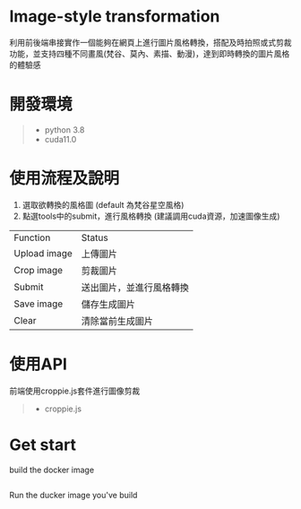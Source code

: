 # Image-style transformation
利用前後端串接實作一個能夠在網頁上進行圖片風格轉換，搭配及時拍照或式剪裁功能，並支持四種不同畫風(梵谷、莫內、素描、動漫)，達到即時轉換的圖片風格的體驗感

# 開發環境
>- python 3.8
>- cuda11.0

# 使用流程及說明
1. 選取欲轉換的風格圖 (default 為梵谷星空風格)
2. 點選tools中的submit，進行風格轉換
(建議調用cuda資源，加速圖像生成)

<table>
<tr>
  <td>Function</td>
  <td>Status</td>
</tr>
<tr>
  <td>
    Upload image
  </td>
  <td>
    上傳圖片
  </td>
</tr>
  <tr>
  <td>
    Crop image
  </td>
  <td>
    剪裁圖片
  </td>
</tr>
    <tr>
  <td>
    Submit
  </td>
  <td>
    送出圖片，並進行風格轉換
  </td>
</tr>
  <tr>
  <td>
    Save image
  </td>
  <td>
    儲存生成圖片
  </td>
</tr>
  </tr>
  <tr>
  <td>
    Clear
  </td>
  <td>
    清除當前生成圖片
  </td>
</tr>
</table>

# 使用API
前端使用croppie.js套件進行圖像剪裁
>- croppie.js

# Get start
build the docker image 
```

```
Run the ducker image you've build
```


```
